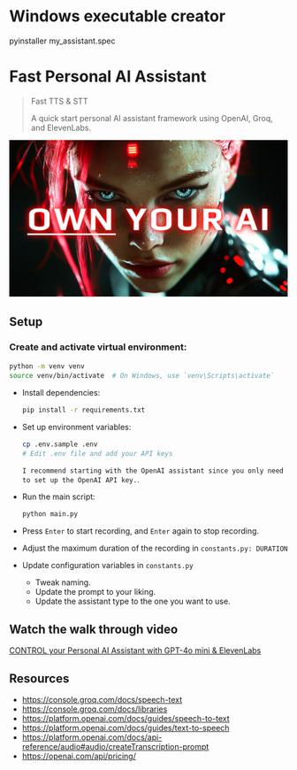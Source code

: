 # Windows executable creator
   pyinstaller my_assistant.spec

# Fast Personal AI Assistant
> Fast TTS & STT
>
> A quick start personal AI assistant framework using OpenAI, Groq, and ElevenLabs.

![own-your-ai](./img/own-your-ai.png)

## Setup

### Create and activate virtual environment:
  ```bash
  python -m venv venv
  source venv/bin/activate  # On Windows, use `venv\Scripts\activate`
  ```

- Install dependencies:
  ```bash
  pip install -r requirements.txt
  ```

- Set up environment variables:
  ```bash
  cp .env.sample .env
  # Edit .env file and add your API keys
  ```
  `I recommend starting with the OpenAI assistant since you only need to set up the OpenAI API key.`.

- Run the main script:
  ```bash
  python main.py
  ```

- Press `Enter` to start recording, and `Enter` again to stop recording.

- Adjust the maximum duration of the recording in `constants.py: DURATION`

- Update configuration variables in `constants.py`
  - Tweak naming.
  - Update the prompt to your liking.
  - Update the assistant type to the one you want to use.

## Watch the walk through video
[CONTROL your Personal AI Assistant with GPT-4o mini & ElevenLabs](https://youtu.be/ikaKpfUOb0U)

## Resources
- https://console.groq.com/docs/speech-text
- https://console.groq.com/docs/libraries
- https://platform.openai.com/docs/guides/speech-to-text
- https://platform.openai.com/docs/guides/text-to-speech
- https://platform.openai.com/docs/api-reference/audio#audio/createTranscription-prompt
- https://openai.com/api/pricing/
